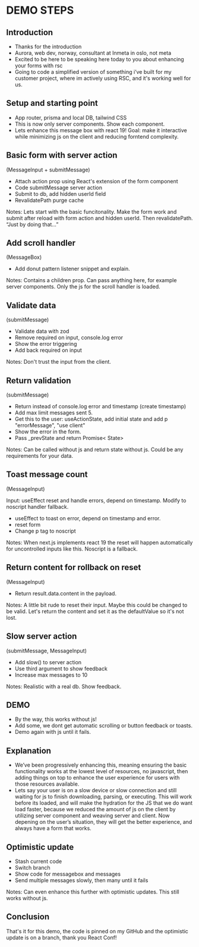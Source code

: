 # DEMO STEPS

## Introduction

- Thanks for the introduction
- Aurora, web dev, norway, consultant at Inmeta in oslo, not meta
- Excited to be here to be speaking here today to you about enhancing your forms with rsc
- Going to code a simplified version of something i’ve built for my customer project, where im actively using RSC, and it's working well for us.

## Setup and starting point

- App router, prisma and local DB, tailwind CSS
- This is now only server components. Show each component.
- Lets enhance this message box with react 19! Goal: make it interactive while minimizing js on the client and reducing forntend complexity.

## Basic form with server action

(MessageInput + submitMessage)

- Attach action prop using React's extension of the form component
- Code submitMessage server action
- Submit to db, add hidden userId field
- RevalidatePath purge cache

Notes: Lets start with the basic funcitonality. Make the form work and submit after reload with form action and hidden userId. Then revalidatePath. “Just by doing that…”

## Add scroll handler

(MessageBox)

- Add donut pattern listener snippet and explain.

Notes: Contains a children prop. Can pass anything here, for example server components. Only the js for the scroll handler is loaded.

## Validate data

(submitMessage)

- Validate data with zod
- Remove required on input, console.log error
- Show the error triggering
- Add back required on input

Notes: Don't trust the input from the client.

## Return validation

(submitMessage)

- Return instead of console.log error and timestamp (create timestamp)
- Add max limit messages sent 5.
- Get this to the user: useActionState, add initial state and add p "errorMessage", "use client"
- Show the error in the form.
- Pass _prevState and return Promise< State>

Notes: Can be called without js and return state without js. Could be any requirements for your data.

## Toast message count

(MessageInput)

Input: useEffect reset and handle errors, depend on timestamp.  Modify to noscript handler fallback.

- useEffect to toast on error, depend on timestamp and error.
- reset form
- Change p tag to noscript

Notes: When next.js implements react 19 the reset will happen automatically for uncontrolled inputs like this. Noscript is a fallback.

## Return content for rollback on reset

(MessageInput)

- Return result.data.content in the payload.

Notes: A little bit rude to reset their input. Maybe this could be changed to be valid. Let's return the content and set it as the defaultValue so it's not lost.

## Slow server action

(submitMessage, MessageInput)

- Add slow() to server action
- Use third argument to show feedback
- Increase max messages to 10

Notes: Realistic with a real db. Show feedback.

## DEMO

- By the way, this works without js!
- Add some, we dont get automatic scrolling or button feedback or toasts.
- Demo again with js until it fails.

## Explanation

- We’ve been progressively enhancing this, meaning ensuring the basic functionality works at the lowest level of resources, no javascript, then adding things on top to enhance the user experience for users with those resources available.
- Lets say your user is on a slow device or slow connection and still waiting for js to finish downloading, parsing, or executing. This will work before its loaded, and will make the hydration for the JS that we do want load faster, because we reduced the amount of js on the client by utilizing server component and weaving server and client. Now depening on the user’s situation, they will get the better experience, and always have a form that works.

## Optimistic update

- Stash current code
- Switch branch
- Show code for messagebox and messages
- Send multiple messages slowly, then many until it fails

Notes: Can even enhance this further with optimistic updates. This still works without js.

## Conclusion

That's it for this demo, the code is pinned on my GitHub and the optimistic update is on a branch, thank you React Conf!

